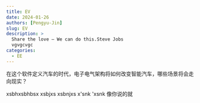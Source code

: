 ```yaml
---
title: EV
date: 2024-01-26
authors: [Pengyu-Jin]
slug: EV
description: >
  Share the love – We can do this.Steve Jobs
  vgvgcvgc
categories:
  - EE
---
```


在这个软件定义汽车的时代，电子电气架构将如何改变智能汽车，哪些场景将会走向现实？

<!-- more -->

xsbhxsbhbsx
xsbjxs 
xsbnjxs x'snk
'xsnk
像你说的就
